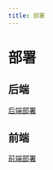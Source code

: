 ```yaml
---
title: 部署
---
```


# 部署

## 后端
[后端部署](/back-end/guide/deploy)


## 前端
[前端部署](/front-end/guide/deploy)